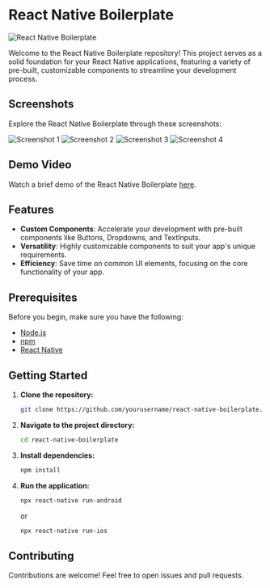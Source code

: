 # React Native Boilerplate

![React Native Boilerplate](./src/assets/img/logo.png)

Welcome to the React Native Boilerplate repository! This project serves as a solid foundation for your React Native applications, featuring a variety of pre-built, customizable components to streamline your development process.


## Screenshots

Explore the React Native Boilerplate through these screenshots:

![Screenshot 1](./src/assets/gitAssets/ss1.png)
![Screenshot 2](./src/assets/gitAssets/ss2.png)
![Screenshot 3](./src/assets/gitAssets/ss3.png)
![Screenshot 4](./src/assets/gitAssets/ss4.png)

## Demo Video

Watch a brief demo of the React Native Boilerplate [here](./src/assets/gitAssets/video.mov).

## Features

- **Custom Components**: Accelerate your development with pre-built components like Buttons, Dropdowns, and TextInputs.
- **Versatility**: Highly customizable components to suit your app's unique requirements.
- **Efficiency**: Save time on common UI elements, focusing on the core functionality of your app.

## Prerequisites

Before you begin, make sure you have the following:

- [Node.js](https://nodejs.org/)
- [npm](https://www.npmjs.com/)
- [React Native](https://reactnative.dev/)

## Getting Started

1. **Clone the repository:**

    ```bash
    git clone https://github.com/yourusername/react-native-boilerplate.git
    ```

2. **Navigate to the project directory:**

    ```bash
    cd react-native-boilerplate
    ```

3. **Install dependencies:**

    ```bash
    npm install
    ```

4. **Run the application:**

    ```bash
    npx react-native run-android
    ```

    or

    ```bash
    npx react-native run-ios
    ```

## Contributing

Contributions are welcome! Feel free to open issues and pull requests.
